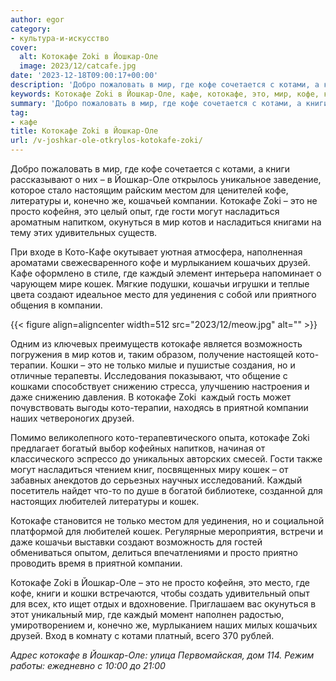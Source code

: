 ```yaml
---
author: egor
category:
- культура-и-искусство
cover:
  alt: Котокафе Zoki в Йошкар-Оле
  image: 2023/12/catcafe.jpg
date: '2023-12-18T09:00:17+00:00'
description: 'Добро пожаловать в мир, где кофе сочетается с котами, а книги рассказывают о них – в Йошкар-Оле открылось уникальное заведение, которое стало настоящим...'
keywords: Котокафе Zoki в Йошкар-Оле, кафе, котокафе, это, мир, кофе, компании, zoki, кото, каждый, кошек, йошкар, оле, просто, насладиться, друзей, котами
summary: 'Добро пожаловать в мир, где кофе сочетается с котами, а книги рассказывают о них – в Йошкар-Оле открылось уникальное заведение, которое стало настоящим...'
tag:
- кафе
title: Котокафе Zoki в Йошкар-Оле
url: /v-joshkar-ole-otkrylos-kotokafe-zoki/
---
```


Добро пожаловать в мир, где кофе сочетается с котами, а книги рассказывают о них – в Йошкар-Оле открылось уникальное заведение, которое стало настоящим райским местом для ценителей кофе, литературы и, конечно же, кошачьей компании. Котокафе Zoki – это не просто кофейня, это целый опыт, где гости могут насладиться ароматным напитком, окунуться в мир котов и насладиться книгами на тему этих удивительных существ.

При входе в Кото-Кафе окутывает уютная атмосфера, наполненная ароматами свежесваренного кофе и мурлыканием кошачьих друзей. Кафе оформлено в стиле, где каждый элемент интерьера напоминает о чарующем мире кошек. Мягкие подушки, кошачьи игрушки и теплые цвета создают идеальное место для уединения с собой или приятного общения в компании.

{{< figure align=aligncenter width=512 src="2023/12/meow.jpg" alt="" >}}

Одним из ключевых преимуществ котокафе является возможность погружения в мир котов и, таким образом, получение настоящей кото-терапии. Кошки – это не только милые и пушистые создания, но и отличные терапевты. Исследования показывают, что общение с кошками способствует снижению стресса, улучшению настроения и даже снижению давления. В котокафе Zoki  каждый гость может почувствовать выгоды кото-терапии, находясь в приятной компании наших четвероногих друзей.

Помимо великолепного кото-терапевтического опыта, котокафе Zoki предлагает богатый выбор кофейных напитков, начиная от классического эспрессо до уникальных авторских смесей. Гости также могут насладиться чтением книг, посвященных миру кошек – от забавных анекдотов до серьезных научных исследований. Каждый посетитель найдет что-то по душе в богатой библиотеке, созданной для настоящих любителей литературы и кошек.

Котокафе становится не только местом для уединения, но и социальной платформой для любителей кошек. Регулярные мероприятия, встречи и даже кошачьи выставки создают возможность для гостей обмениваться опытом, делиться впечатлениями и просто приятно проводить время в приятной компании.

Котокафе Zoki в Йошкар-Оле – это не просто кофейня, это место, где кофе, книги и кошки встречаются, чтобы создать удивительный опыт для всех, кто ищет отдых и вдохновение. Приглашаем вас окунуться в этот уникальный мир, где каждый момент наполнен радостью, умиротворением и, конечно же, мурлыканием наших милых кошачьих друзей. Вход в комнату с котами платный, всего 370 рублей.

_Адрес котокафе в Йошкар-Оле: улица Первомайская, дом 114._ _Режим работы: ежедневно с 10:00 до 21:00_